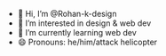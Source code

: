 - 👋 Hi, I’m @Rohan-k-design
- 👀 I’m interested in design & web dev
- 🌱 I’m currently learning web dev
- 😄 Pronouns: he/him/attack helicopter


<!---
Rohan-k-design/Rohan-k-design is a ✨ special ✨ repository because its `README.md` (this file) appears on your GitHub profile.
You can click the Preview link to take a look at your changes.
--->
